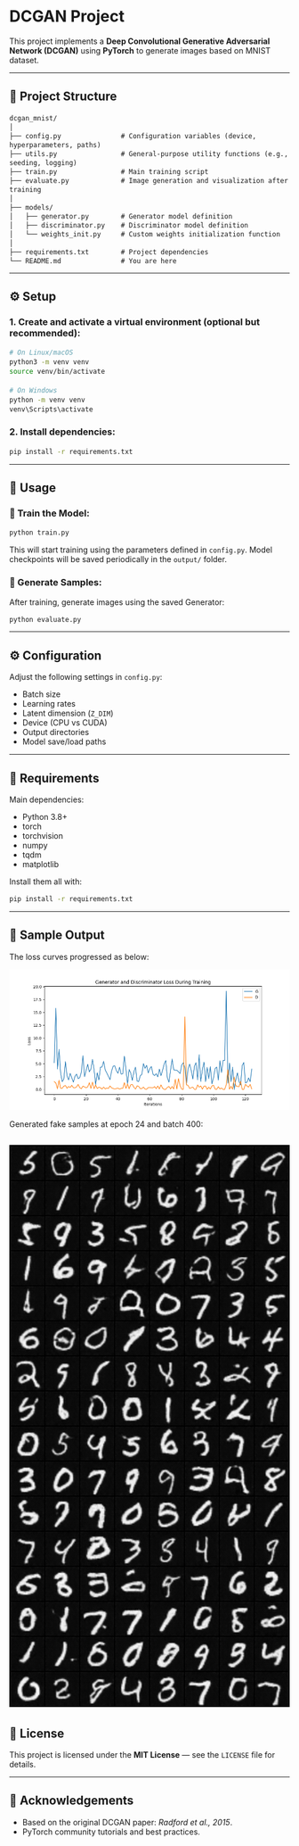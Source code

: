 # DCGAN Project

This project implements a **Deep Convolutional Generative Adversarial Network (DCGAN)** using **PyTorch** to generate images based on MNIST dataset.

---

## 📁 Project Structure

```
dcgan_mnist/
│
├── config.py               # Configuration variables (device, hyperparameters, paths)
├── utils.py                # General-purpose utility functions (e.g., seeding, logging)
├── train.py                # Main training script
├── evaluate.py             # Image generation and visualization after training
│
├── models/
│   ├── generator.py        # Generator model definition
│   ├── discriminator.py    # Discriminator model definition
│   └── weights_init.py     # Custom weights initialization function
│
├── requirements.txt        # Project dependencies
└── README.md               # You are here
```

---

## ⚙️ Setup

### 1. Create and activate a virtual environment (optional but recommended):

```bash
# On Linux/macOS
python3 -m venv venv
source venv/bin/activate

# On Windows
python -m venv venv
venv\Scripts\activate
```

### 2. Install dependencies:

```bash
pip install -r requirements.txt
```

---

## 🚀 Usage

### 📌 Train the Model:

```bash
python train.py
```

This will start training using the parameters defined in `config.py`. Model checkpoints will be saved periodically in the `output/` folder.

### 🎨 Generate Samples:

After training, generate images using the saved Generator:

```bash
python evaluate.py
```

---

## ⚙️ Configuration

Adjust the following settings in `config.py`:

- Batch size
- Learning rates
- Latent dimension (`Z_DIM`)
- Device (CPU vs CUDA)
- Output directories
- Model save/load paths

---

## 🧩 Requirements

Main dependencies:

- Python 3.8+
- torch
- torchvision
- numpy
- tqdm
- matplotlib

Install them all with:

```bash
pip install -r requirements.txt
```

---

## 📸 Sample Output

The loss curves progressed as below:

![Loss Curve](/img/loss_curve.png)

Generated fake samples at epoch 24 and batch 400:

![Fake samples](/img/fake_samples_epoch24_batch400.png)
---

## 📜 License

This project is licensed under the **MIT License** — see the `LICENSE` file for details.

---

## 🙏 Acknowledgements

- Based on the original DCGAN paper: *Radford et al., 2015*.
- PyTorch community tutorials and best practices.